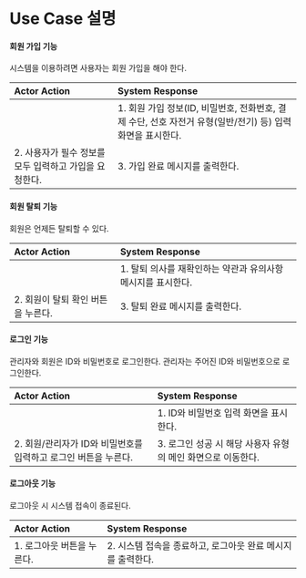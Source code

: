 # Use Case 설명

#### 회원 가입 기능
시스템을 이용하려면 사용자는 회원 가입을 해야 한다.

| Actor Action                                                                   | System Response                                                               |
| :----------------------------------------------------------------------------- | :---------------------------------------------------------------------------- |
|                                                    | 1. 회원 가입 정보(ID, 비밀번호, 전화번호, 결제 수단, 선호 자전거 유형(일반/전기) 등) 입력 화면을 표시한다. |
| 2. 사용자가 필수 정보를 모두 입력하고 가입을 요청한다.                                          | 3. 가입 완료 메시지를 출력한다. |

#### 회원 탈퇴 기능
회원은 언제든 탈퇴할 수 있다.

| Actor Action                        | System Response                                              |
| :---------------------------------- | :----------------------------------------------------------- |
|          | 1. 탈퇴 의사를 재확인하는 약관과 유의사항 메시지를 표시한다.                               |
| 2. 회원이 탈퇴 확인 버튼을 누른다.             | 3. 탈퇴 완료 메시지를 출력한다.         |

#### 로그인 기능
관리자와 회원은 ID와 비밀번호로 로그인한다. 관리자는 주어진 ID와 비밀번호으로 로그인한다.

| Actor Action                                           | System Response                                                                         |
| :----------------------------------------------------- | :-------------------------------------------------------------------------------------- |
|                          | 1. ID와 비밀번호 입력 화면을 표시한다.                                                    |
| 2. 회원/관리자가 ID와 비밀번호를 입력하고 로그인 버튼을 누른다. | 3. 로그인 성공 시 해당 사용자 유형의 메인 화면으로 이동한다. |

#### 로그아웃 기능
로그아웃 시 시스템 접속이 종료된다.

| Actor Action                                  | System Response                                               |
| :-------------------------------------------- | :------------------------------------------------------------ |
|1. 로그아웃 버튼을 누른다.| 2. 시스템 접속을 종료하고, 로그아웃 완료 메시지를 출력한다. |
